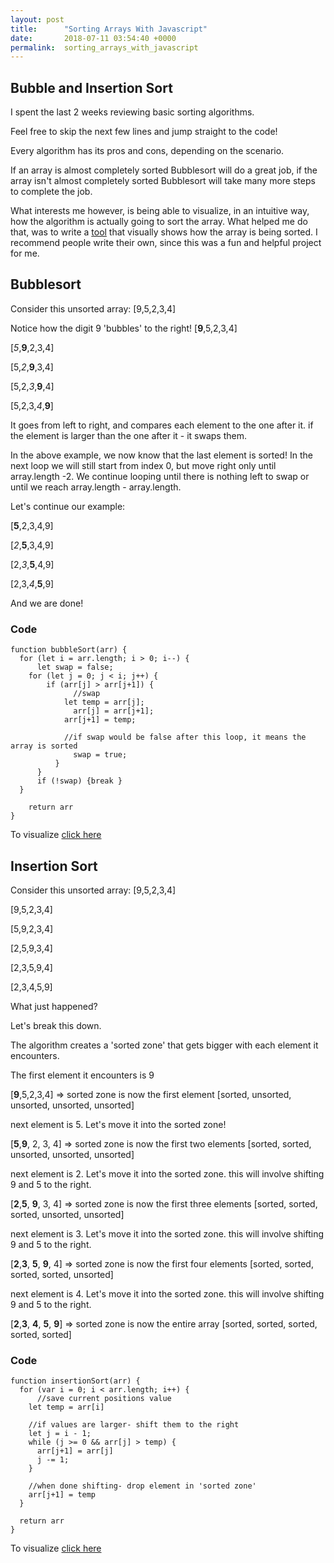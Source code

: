 ```yaml
---
layout: post
title:      "Sorting Arrays With Javascript"
date:       2018-07-11 03:54:40 +0000
permalink:  sorting_arrays_with_javascript
---
```


## Bubble and Insertion Sort

I spent the last 2 weeks reviewing basic sorting algorithms.

Feel free to skip the next few lines and jump straight to the code!

Every algorithm has its pros and cons, depending on the scenario.

If an array is almost completely sorted Bubblesort will do a great job, if the array isn't almost completely sorted Bubblesort will take many more steps to complete the job.

What interests me however, is being able to visualize, in an intuitive way, how the algorithm is actually going to sort the array.
What helped me do that, was to write a [tool](http://mystic_turtles.surge.sh/) that visually shows how the array is being sorted. I recommend people write their own, since this was a fun and helpful project for me.

## Bubblesort

Consider this unsorted array: [9,5,2,3,4]

Notice how the digit 9 'bubbles' to the right!
[**9**,5,2,3,4]

[*5*,**9**,2,3,4]

[5,*2*,**9**,3,4]

[5,2,*3*,**9**,4]

[5,2,3,*4*,**9**]

It goes from left to right, and compares each element to the one after it. if the element is larger than the one after it - it swaps them.

In the above example, we now know that the last element is sorted!
In the next loop we will still start from index 0, but move right only until array.length -2.
We continue looping until there is nothing left to swap or until we reach array.length - array.length.

Let's continue our example:

[**5**,2,3,4,9]

[*2*,**5**,3,4,9]

[2,*3*,**5**,4,9]

[2,3,*4*,**5**,9]

And we are done!

### Code

```
function bubbleSort(arr) {
  for (let i = arr.length; i > 0; i--) {
	  let swap = false;
  	for (let j = 0; j < i; j++) {
	  	if (arr[j] > arr[j+1]) {
			  //swap
		  	let temp = arr[j];
			  arr[j] = arr[j+1];
		  	arr[j+1] = temp;
				
		  	//if swap would be false after this loop, it means the array is sorted
			  swap = true;
		  }
	  }
	  if (!swap) {break }
  }
	
	return arr
}
```

To visualize [click here](http://mystic_turtles.surge.sh/bubble)


## Insertion Sort

Consider this unsorted array: [9,5,2,3,4]

[9,5,2,3,4]

[5,9,2,3,4]

[2,5,9,3,4]

[2,3,5,9,4]

[2,3,4,5,9]

What just happened?

Let's break this down.

The algorithm creates a 'sorted zone' that gets bigger with each element it encounters.

The first element it encounters is 9

[**9**,5,2,3,4] => sorted zone is now the first element [sorted, unsorted, unsorted, unsorted, unsorted]


next element is 5. Let's move it into the sorted zone!

[**5**,**9**, 2, 3, 4] => sorted zone is now the first two elements [sorted, sorted, unsorted, unsorted, unsorted]


next element is 2. Let's move it into the sorted zone. this will involve shifting 9 and 5 to the right.

[**2**,**5**, **9**, 3, 4] => sorted zone is now the first three elements [sorted, sorted, sorted, unsorted, unsorted]


next element is 3. Let's move it into the sorted zone. this will involve shifting 9 and 5 to the right.

[**2**,**3**, **5**, **9**, 4] => sorted zone is now the first four elements [sorted, sorted, sorted, sorted, unsorted]


next element is 4. Let's move it into the sorted zone. this will involve shifting 9 and 5 to the right.

[**2**,**3**, **4**, **5**, **9**] => sorted zone is now the entire array [sorted, sorted, sorted, sorted, sorted]

### Code

```
function insertionSort(arr) {
  for (var i = 0; i < arr.length; i++) {
	  //save current positions value
    let temp = arr[i]
		
	//if values are larger- shift them to the right
    let j = i - 1;
    while (j >= 0 && arr[j] > temp) {
      arr[j+1] = arr[j]
      j -= 1; 
    }
		
	//when done shifting- drop element in 'sorted zone'
    arr[j+1] = temp
  }

  return arr
}
```

To visualize [click here](http://mystic_turtles.surge.sh/insertion)

